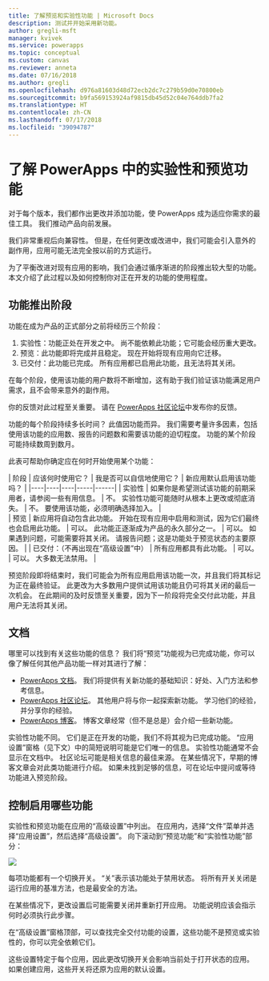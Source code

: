 ```yaml
---
title: 了解预览和实验性功能 | Microsoft Docs
description: 测试并开始采用新功能。
author: gregli-msft
manager: kvivek
ms.service: powerapps
ms.topic: conceptual
ms.custom: canvas
ms.reviewer: anneta
ms.date: 07/16/2018
ms.author: gregli
ms.openlocfilehash: d976a81603d48d72ecb2dc7c279b59d0e70800eb
ms.sourcegitcommit: b9fa569153924af9815db45d52c04e764ddb7fa2
ms.translationtype: HT
ms.contentlocale: zh-CN
ms.lasthandoff: 07/17/2018
ms.locfileid: "39094787"
---
```

# <a name="understand-experimental-and-preview-features-in-powerapps"></a>了解 PowerApps 中的实验性和预览功能

对于每个版本，我们都作出更改并添加功能，使 PowerApps 成为适应你需求的最佳工具。 我们推动产品向前发展。  

我们非常重视后向兼容性。 但是，在任何更改或改进中，我们可能会引入意外的副作用，应用可能无法完全按以前的方式运行。

为了平衡改进对现有应用的影响，我们会通过循序渐进的阶段推出较大型的功能。 本文介绍了此过程以及如何控制你对正在开发的功能的使用程度。

## <a name="feature-roll-out-stages"></a>功能推出阶段

功能在成为产品的正式部分之前将经历三个阶段：

1. 实验性：功能正处在开发之中。 尚不能依赖此功能；它可能会经历重大更改。
1. 预览：此功能即将完成并且稳定。 现在开始将现有应用向它迁移。
1. 已交付：此功能已完成。 所有应用都已启用此功能，且无法将其关闭。

在每个阶段，使用该功能的用户数将不断增加，这有助于我们验证该功能满足用户需求，且不会带来意外的副作用。

你的反馈对此过程至关重要。  请在 [PowerApps 社区论坛](https://powerusers.microsoft.com/t5/PowerApps-Community/ct-p/PowerApps1)中发布你的反馈。

功能的每个阶段持续多长时间？ 此值因功能而异。 我们需要考量许多因素，包括使用该功能的应用数、报告的问题数和需要该功能的迫切程度。 功能的某个阶段可能持续数周到数月。

此表可帮助你确定应在何时开始使用某个功能： 

| 阶段 | 应该何时使用它？ | 我是否可以自信地使用它？ | 新应用默认启用该功能吗？ | 
|----|----|----|-----|------|
| 实验性 | 如果你是希望测试该功能的前期采用者，请参阅一些有用信息。 | 不。  实验性功能可能随时从根本上更改或彻底消失。 | 不。 要使用该功能，必须明确选择加入。  |  
| 预览 | 新应用将自动包含此功能。  开始在现有应用中启用和测试，因为它们最终也会启用此功能。 | 可以。 此功能正逐渐成为产品的永久部分之一。  | 可以。 如果遇到问题，可能需要将其关闭。  请报告问题；这是功能处于预览状态的主要原因。 | 
| 已交付：（不再出现在“高级设置”中） | 所有应用都具有此功能。 | 可以。 | 可以。  大多数无法禁用。  |  

预览阶段即将结束时，我们可能会为所有应用启用该功能一次，并且我们将其标记为正在最终验证。  此更改为大多数用户提供试用该功能且仍可将其关闭的最后一次机会。 在此期间的及时反馈至关重要，因为下一阶段将完全交付此功能，并且用户无法将其关闭。  

## <a name="documentation"></a>文档

哪里可以找到有关这些功能的信息？  我们将“预览”功能视为已完成功能，你可以像了解任何其他产品功能一样对其进行了解： 
- [PowerApps 文档](https://docs.microsoft.com/en-us/powerapps/maker/canvas-apps/getting-started)。 我们将提供有关新功能的基础知识：好处、入门方法和参考信息。
- [PowerApps 社区论坛](https://powerusers.microsoft.com/t5/PowerApps-Community/ct-p/PowerApps1)。  其他用户将与你一起探索新功能。 学习他们的经验，并分享你的经验。
- [PowerApps 博客](https://powerapps.microsoft.com/en-us/blog/)。  博客文章经常（但不是总是）会介绍一些新功能。

实验性功能不同。  它们是正在开发的功能，我们不将其视为已完成功能。 “应用设置”窗格（见下文）中的简短说明可能是它们唯一的信息。 实验性功能通常不会显示在文档中。 社区论坛可能是相关信息的最佳来源。  在某些情况下，早期的博客文章会对此类功能进行介绍。  如果未找到足够的信息，可在论坛中提问或等待功能进入预览阶段。

## <a name="controlling-which-features-are-enabled"></a>控制启用哪些功能

实验性和预览功能在应用的“高级设置”中列出。  在应用内，选择“文件”菜单并选择“应用设置”，然后选择“高级设置”。 向下滚动到“预览功能”和“实验性功能”部分：

![](media/working-with-experimental/advanced-settings.png)

每项功能都有一个切换开关。  “关”表示该功能处于禁用状态。  将所有开关关闭是运行应用的基准方法，也是最安全的方法。

在某些情况下，更改设置后可能需要关闭并重新打开应用。  功能说明应该会指示何时必须执行此步骤。

在“高级设置”窗格顶部，可以查找完全交付功能的设置，这些功能不是预览或实验性的，你可以完全依赖它们。 

这些设置特定于每个应用，因此更改切换开关会影响当前处于打开状态的应用。 如果创建应用，这些开关将还原为应用的默认设置。
